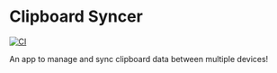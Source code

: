 # **Clipboard Syncer**

[![CI](https://github.com/SuperClipboard/clipboard-syncer/workflows/CI/badge.svg)](https://github.com/SuperClipboard/clipboard-syncer/actions)

An app to manage and sync clipboard data between multiple devices!

